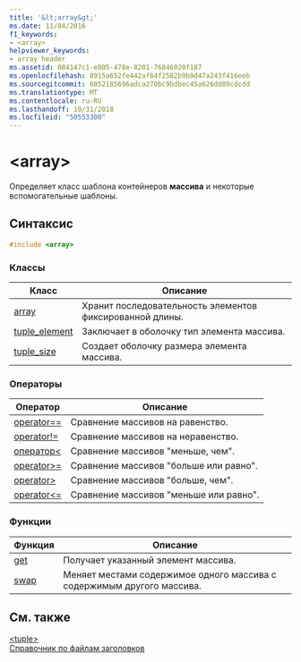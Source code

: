 ```yaml
---
title: '&lt;array&gt;'
ms.date: 11/04/2016
f1_keywords:
- <array>
helpviewer_keywords:
- array header
ms.assetid: 084147c1-e805-478e-8201-76846020f187
ms.openlocfilehash: 8915a652fe442af84f2582b9b9d47a243f416eeb
ms.sourcegitcommit: 6052185696adca270bc9bdbec45a626dd89cdcdd
ms.translationtype: MT
ms.contentlocale: ru-RU
ms.lasthandoff: 10/31/2018
ms.locfileid: "50553300"
---
```

# <a name="ltarraygt"></a>&lt;array&gt;

Определяет класс шаблона контейнеров **массива** и некоторые вспомогательные шаблоны.

## <a name="syntax"></a>Синтаксис

```cpp
#include <array>
```

### <a name="classes"></a>Классы

|Класс|Описание|
|-|-|
|[array](../standard-library/array-class-stl.md)|Хранит последовательность элементов фиксированной длины.|
|[tuple_element](../standard-library/tuple-element-class-tuple.md)|Заключает в оболочку тип элемента массива.|
|[tuple_size](../standard-library/tuple-size-class-tuple.md)|Создает оболочку размера элемента массива.|

### <a name="operators"></a>Операторы

|Оператор|Описание|
|-|-|
|[operator==](../standard-library/array-operators.md#op_eq_eq)|Сравнение массивов на равенство.|
|[operator!=](../standard-library/array-operators.md#op_neq)|Сравнение массивов на неравенство.|
|[оператор\<](../standard-library/array-operators.md#op_lt)|Сравнение массивов "меньше, чем".|
|[operator>=](../standard-library/array-operators.md#op_gt_eq)|Сравнение массивов "больше или равно".|
|[operator>](../standard-library/array-operators.md#op_gt)|Сравнение массивов "больше, чем".|
|[operator<=](../standard-library/array-operators.md#op_lt_eq)|Сравнение массивов "меньше или равно".|

### <a name="functions"></a>Функции

|Функция|Описание|
|-|-|
|[get](../standard-library/array-functions.md#get)|Получает указанный элемент массива.|
|[swap](../standard-library/array-functions.md#swap)|Меняет местами содержимое одного массива с содержимым другого массива.|

## <a name="see-also"></a>См. также

[\<tuple>](../standard-library/tuple.md)<br/>
[Справочник по файлам заголовков](../standard-library/cpp-standard-library-header-files.md)<br/>
